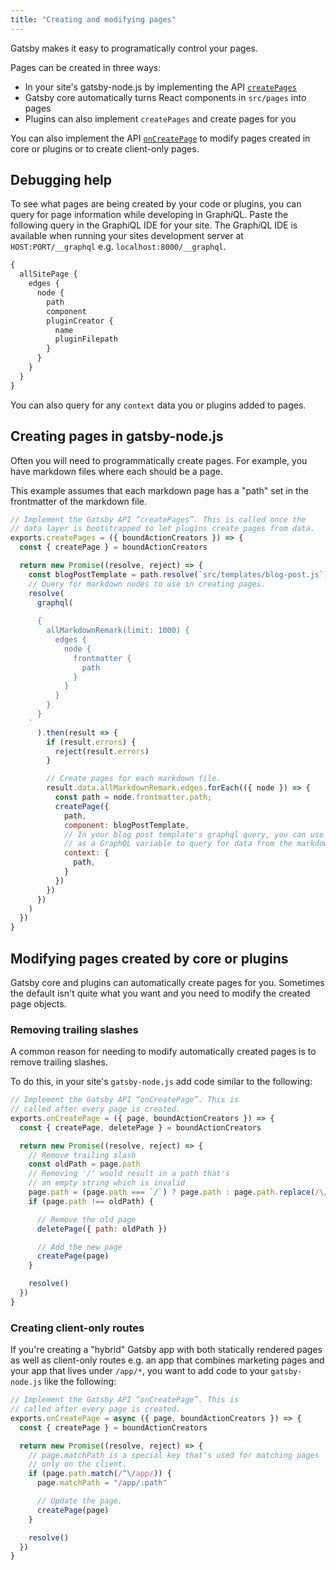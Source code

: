 ```yaml
---
title: "Creating and modifying pages"
---
```


Gatsby makes it easy to programatically control your pages.

Pages can be created in three ways:

* In your site's gatsby-node.js by implementing the API [`createPages`](/docs/node-apis/#createPages)
* Gatsby core automatically turns React components in `src/pages` into pages
* Plugins can also implement `createPages` and create pages for you

You can also implement the API [`onCreatePage`](/docs/node-apis/#onCreatePage) to
modify pages created in core or plugins or to create client-only pages.

## Debugging help

To see what pages are being created by your code or plugins, you can query
for page information while developing in Graph*i*QL. Paste the following
query in the Graph*i*QL IDE for your site. The Graph*i*QL IDE is available when running your sites development server at `HOST:PORT/__graphql` e.g. `localhost:8000/__graphql`.

```graphql
{
  allSitePage {
    edges {
      node {
        path
        component
        pluginCreator {
          name
          pluginFilepath
        }
      }
    }
  }
}
```

You can also query for any `context` data you or plugins added to pages.

## Creating pages in gatsby-node.js

Often you will need to programmatically create pages. For example, you have
markdown files where each should be a page.

This example assumes that each markdown page has a "path" set in the frontmatter
of the markdown file.

```javascript
// Implement the Gatsby API “createPages”. This is called once the
// data layer is bootstrapped to let plugins create pages from data.
exports.createPages = ({ boundActionCreators }) => {
  const { createPage } = boundActionCreators

  return new Promise((resolve, reject) => {
    const blogPostTemplate = path.resolve(`src/templates/blog-post.js`)
    // Query for markdown nodes to use in creating pages.
    resolve(
      graphql(
        `
      {
        allMarkdownRemark(limit: 1000) {
          edges {
            node {
              frontmatter {
                path
              }
            }
          }
        }
      }
    `
      ).then(result => {
        if (result.errors) {
          reject(result.errors)
        }

        // Create pages for each markdown file.
        result.data.allMarkdownRemark.edges.forEach(({ node }) => {
          const path = node.frontmatter.path;
          createPage({
            path,
            component: blogPostTemplate,
            // In your blog post template's graphql query, you can use path
            // as a GraphQL variable to query for data from the markdown file.
            context: {
              path,
            }
          })
        })
      })
    )
  })
}
```

## Modifying pages created by core or plugins

Gatsby core and plugins can automatically create pages for you. Sometimes
the default isn't quite what you want and you need to modify the created
page objects.

### Removing trailing slashes
A common reason for needing to modify automatically created pages is to remove
trailing slashes.

To do this, in your site's `gatsby-node.js` add code
similar to the following:

```javascript
// Implement the Gatsby API “onCreatePage”. This is
// called after every page is created.
exports.onCreatePage = ({ page, boundActionCreators }) => {
  const { createPage, deletePage } = boundActionCreators

  return new Promise((resolve, reject) => {
    // Remove trailing slash
    const oldPath = page.path
    // Removing '/' would result in a path that's
    // an empty string which is invalid
    page.path = (page.path === `/`) ? page.path : page.path.replace(/\/$/, ``)
    if (page.path !== oldPath) {

      // Remove the old page
      deletePage({ path: oldPath })

      // Add the new page
      createPage(page)
    }

    resolve()
  })
}
```

### Creating client-only routes

If you're creating a "hybrid" Gatsby app with both statically rendered pages
as well as client-only routes e.g. an app that combines marketing pages and
your app that lives under `/app/*`, you want to add code to your `gatsby-node.js`
like the following:

```javascript
// Implement the Gatsby API “onCreatePage”. This is
// called after every page is created.
exports.onCreatePage = async ({ page, boundActionCreators }) => {
  const { createPage } = boundActionCreators

  return new Promise((resolve, reject) => {
    // page.matchPath is a special key that's used for matching pages
    // only on the client.
    if (page.path.match(/^\/app/)) {
      page.matchPath = "/app/:path"

      // Update the page.
      createPage(page)
    }

    resolve()
  })
}
```
